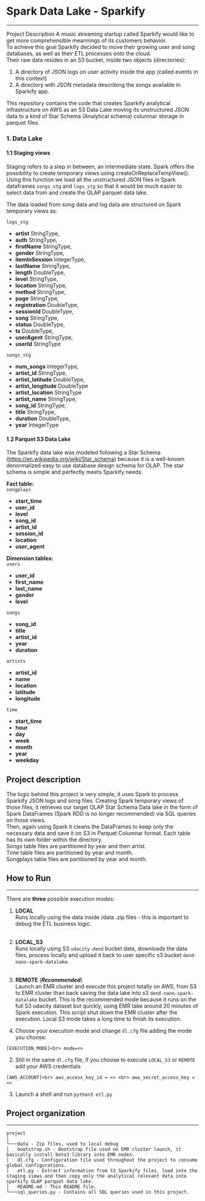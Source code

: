 # Spark Data Lake - Sparkify
***
Project Description
A music streaming startup called Sparkify would like to get more comprehensible meannings of its customers behavior. <br>
To achieve this goal Sparkify decided to move their growing user and song databases, as well as their ETL processes onto the cloud.<br>
Their raw data resides in an S3 bucket, inside two objects (directories):  <br>
1. A directory of JSON logs on user activity inside the app (called events in this context)
2. A directory with JSON metadata describing the songs available in Sparkify app.

This repository contains the code that creates Sparkify analytical infrastructure on AWS as an S3 Data Lake moving its unstructured JSON data to a kind of Star Schema (Analytical schema) columnar storage in parquet files.

### 1. Data Lake
#### 1.1 Staging views
Staging refers to a step in between, an intermediate state. Spark offers the possibility to create temporary views using createOrReplaceTempView().
Using this function we load all the unstructured JSON files in Spark dataframes `songs_stg` and `logs_stg` so that it would be much easier to select data from
and create the OLAP parquet data lake.

The data loaded from song data and log data are structured on Spark temporary views as:

`logs_stg`
- **artist**        StringType,
- **auth**          StringType,
- **firstName**     StringType,
- **gender**        StringType,
- **itemInSession** IntegerType,
- **lastName**      StringType,
- **length**        DoubleType,
- **level**         StringType,
- **location**      StringType,
- **method**        StringType,
- **page**          StringType,
- **registration**  DoubleType,
- **sessionId**     DoubleType,
- **song**          StringType,
- **status**        DoubleType,
- **ts**            DoubleType,
- **userAgent**     StringType,
- **userId**        StringType

`songs_stg`
- **num_songs**        IntegerType,
- **artist_id**        StringType,
- **artist_latitude**  DoubleType,
- **artist_longitude** DoubleType
- **artist_location**  StringType
- **artist_name**      StringType,
- **song_id**          StringType,
- **title**            StringType,
- **duration**         DoubleType,
- **year**             IntegerType


#### 1.2 Parquet S3 Data Lake
The Sparkify data lake was modeled following a Star Schema (https://en.wikipedia.org/wiki/Star_schema) because it is a well-known denormalized easy to use database design schema for OLAP.
The star schema is simple and perfectly meets Sparkify needs.

**Fact table:**<br>
`songplays`<br>
- **start_time**
- **user_id**   
- **level**       
- **song_id**     
- **artist_id**   
- **session_id**   
- **location**    
- **user_agent**  

**Dimension tables:**<br>
`users`<br>
- **user_id**    
- **first_name**
- **last_name**  
- **gender**     
- **level**      

`songs`<br>
- **song_id**   
- **title**     
- **artist_id**
- **year**      
- **duration**  

`artists`<br>
- **artist_id**
- **name**      
- **location**  
- **latitude**   
- **longitude**

`time`<br>
- **start_time**
- **hour**       
- **day**        
- **week**       
- **month**      
- **year**       
- **weekday**    

## Project description
The logic behind this project is very simple, it uses Spark to process Sparkify JSON logs and song files.
Creating Spark temporary views of those files, it retrieves our target OLAP Star Schema Data lake in the form of Spark DataFrames (Spark RDD is no longer recommended) via SQL queries on those views. <br>
Then, again using Spark it cleans the DataFrames to keep only the necessary data and save it on S3 in Parquet Columnar format. Each table has its own folder within the directory. <br>
Songs table files are partitioned by year and then artist. <br>
Time table files are partitioned by year and month. <br>
Songplays table files are partitioned by year and month.

## How to Run
***
There are **three** possible execution modes:
1. **LOCAL**<br>
Runs locally using the data inside /data .zip files - this is important to debug the ETL business logic. <br><br>
2. **LOCAL_S3**<br>
Runs locally using S3 `udacity-dend` bucket data, downloads the data files, process locally and upload it back to user specific s3 bucket `dend-nano-spark-datalake`.<br><br>
3. **REMOTE** (***Recommended***)<br>
Launch an EMR cluster and execute this project totally on AWS, from S3 to EMR cluster than back saving the data lake into s3 `dend-nano-spark-datalake` bucket. This is the recommended mode because it runs on the full S3 udacity dataset but quickly, using EMR take around 20 minutes of Spark execution. This script shut down the EMR cluster after the execution.
Local S3 mode takes a long time to finish its execution.<br>

1. Choose your execution mode and change `dl.cfg` file adding the mode you choose:

`[EXECUTION_MODE]<br>
mode=<>`

2. Still in the same `dl.cfg` file, if you choose to execute `LOCAL_S3` or `REMOTE` add your AWS credentials

`[AWS_ACCOUNT]<br>
aws_access_key_id = <> <br>
aws_secret_access_key = <>`

3. Launch a shell and run
`python3 etl.py`

## Project organization
***
```
project
│
└───data - Zip files, used to local debug
│   bootstrap.sh - Bootstrap file used on EMR cluster launch, it basically install boto3 library into EMR nodes.
│   dl.cfg - Configuration file used throughout the project to consume global configurations.
│   etl.py - Extract information from S3 Sparkify files, load into the staging views and then copy only the analytical relevant data into sparkify OLAP parquet data lake.
│   README.md - This README file.
└───sql_queries.py - Contains all SQL queries used in this project.
```
